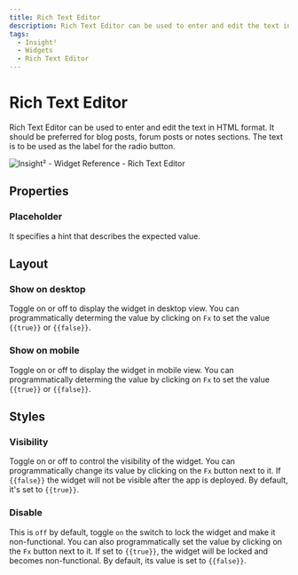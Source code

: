 ```yaml
---
title: Rich Text Editor
description: Rich Text Editor can be used to enter and edit the text in HTML format. It should be preferred for blog posts, forum posts or notes sections. 
tags:
  - Insight²
  - Widgets
  - Rich Text Editor
---
```



# Rich Text Editor

Rich Text Editor can be used to enter and edit the text in HTML format.
It should be preferred for blog posts, forum posts or notes sections. The text is to be used as the label for the radio button.



![Insight² - Widget Reference - Rich Text Editor](/_images/insight2/widgets/richtexteditor/richtexteditor.png)



## Properties

### Placeholder

It specifies a hint that describes the expected value.

## Layout

### Show on desktop

Toggle on or off to display the widget in desktop view. You can programmatically determing the value by clicking on `Fx` to set the value `{{true}}` or `{{false}}`.
### Show on mobile

Toggle on or off to display the widget in mobile view. You can programmatically determing the value by clicking on `Fx` to set the value `{{true}}` or `{{false}}`.

## Styles

### Visibility

Toggle on or off to control the visibility of the widget. You can programmatically change its value by clicking on the `Fx` button next to it. If `{{false}}` the widget will not be visible after the app is deployed. By default, it's set to `{{true}}`.

### Disable

This is `off` by default, toggle `on` the switch to lock the widget and make it non-functional. You can also programmatically set the value by clicking on the `Fx` button next to it. If set to `{{true}}`, the widget will be locked and becomes non-functional. By default, its value is set to `{{false}}`.
